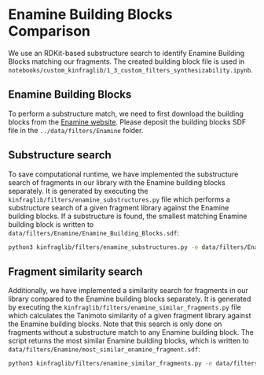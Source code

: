 # Enamine Building Blocks Comparison
We use an RDKit-based substructure search to identify Enamine Building Blocks matching our fragments. 
The created building block file is used in 
`notebooks/custom_kinfraglib/1_3_custom_filters_synthesizability.ipynb`. 

## Enamine Building Blocks
To perform a substructure match, we need to first download the building blocks from the [Enamine website](https://enamine.net/building-blocks/building-blocks-catalog). Please deposit the building blocks SDF file in the `../data/filters/Enamine` folder. 


## Substructure search 
To save computational runtime, we have implemented the substructure search of fragments in our library with the Enamine building blocks separately. It is generated by executing the `kinfraglib/filters/enamine_substructures.py` file which performs a substructure search of a given fragment library against the Enamine building blocks. If a substructure is found, the smallest matching Enamine building block is written to `data/filters/Enamine/Enamine_Building_Blocks.sdf`:  
```bash
python3 kinfraglib/filters/enamine_substructures.py -e data/filters/Enamine/enamine_building_blocks_original.sdf -f data/fragment_library -o data/filters/Enamine/Enamine_Building_Blocks.sdf
```

## Fragment similarity search 
Additionally, we have implemented a similarity search for fragments in our library compared to the Enamine building blocks separately. It is generated by executing the `kinfraglib/filters/enamine_similar_fragments.py` file which calculates the Tanimoto similarity of a given fragment library against the Enamine building blocks. Note that this search is only done on fragments without a substructure match to any Enamine building block. The script returns the most similar Enamine building blocks, which is written to `data/filters/Enamine/most_similar_enamine_fragment.sdf`:  
```bash
python3 kinfraglib/filters/enamine_similar_fragments.py -e data/filters/Enamine/enamine_building_blocks_original.sdf -f data/fragment_library -o data/filters/Enamine/most_similar_enamine_fragment.sdf
```